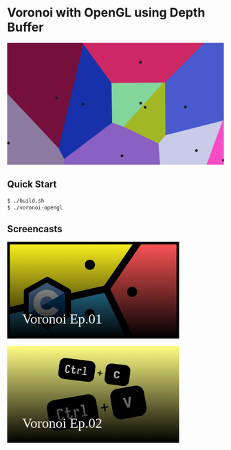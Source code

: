 # Voronoi with OpenGL using Depth Buffer

![thumbnail](./thumbnails/thumbnail.png)

## Quick Start

```console
$ ./build.sh
$ ./voronoi-opengl
```

## Screencasts

[![voronoi-01](./thumbnails/voronoi-01.png)](https://www.youtube.com/watch?v=kT-Mz87-HcQ)

[![voronoi-02](./thumbnails/voronoi-02.png)](https://www.youtube.com/watch?v=qIOAz7M1syw)
